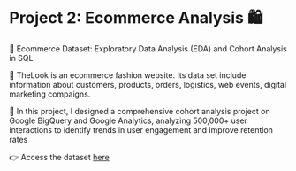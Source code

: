 # Project 2: Ecommerce Analysis 🛍

💫 Ecommerce Dataset: Exploratory Data Analysis (EDA) and Cohort Analysis in SQL

👗  TheLook is an ecommerce fashion website. Its data set include information about customers, products, orders, logistics, web events, digital marketing compaigns.

🌱 In this project, I designed a comprehensive cohort analysis project on Google BigQuery and Google Analytics, analyzing 500,000+ user interactions to identify trends in user engagement and improve retention rates

👉 Access the dataset [here](https://console.cloud.google.com/marketplace/product/bigquery-public-data/thelook-ecommerce?q=search&referrer=search&project=sincere-torch-350709)
